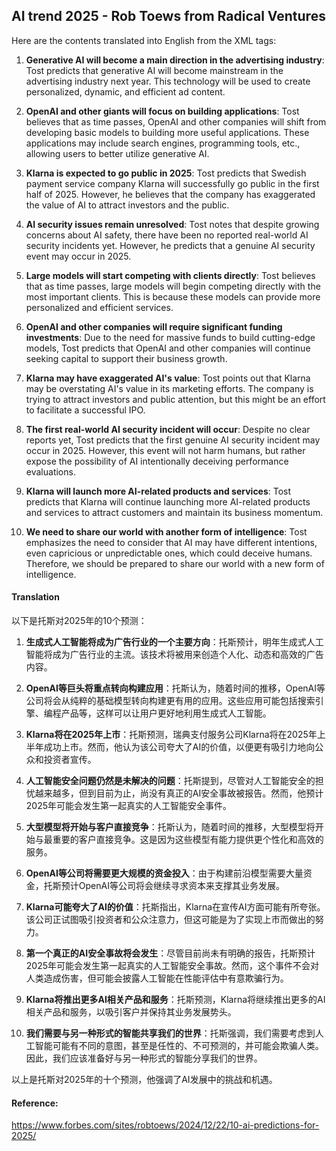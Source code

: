 ## AI trend 2025 - Rob Toews from Radical Ventures

Here are the contents translated into English from the <document> XML tags:

1. **Generative AI will become a main direction in the advertising industry**: Tost predicts that generative AI will become mainstream in the advertising industry next year. This technology will be used to create personalized, dynamic, and efficient ad content.

2. **OpenAI and other giants will focus on building applications**: Tost believes that as time passes, OpenAI and other companies will shift from developing basic models to building more useful applications. These applications may include search engines, programming tools, etc., allowing users to better utilize generative AI.

3. **Klarna is expected to go public in 2025**: Tost predicts that Swedish payment service company Klarna will successfully go public in the first half of 2025. However, he believes that the company has exaggerated the value of AI to attract investors and the public.

4. **AI security issues remain unresolved**: Tost notes that despite growing concerns about AI safety, there have been no reported real-world AI security incidents yet. However, he predicts that a genuine AI security event may occur in 2025.

5. **Large models will start competing with clients directly**: Tost believes that as time passes, large models will begin competing directly with the most important clients. This is because these models can provide more personalized and efficient services.

6. **OpenAI and other companies will require significant funding investments**: Due to the need for massive funds to build cutting-edge models, Tost predicts that OpenAI and other companies will continue seeking capital to support their business growth.

7. **Klarna may have exaggerated AI's value**: Tost points out that Klarna may be overstating AI's value in its marketing efforts. The company is trying to attract investors and public attention, but this might be an effort to facilitate a successful IPO.

8. **The first real-world AI security incident will occur**: Despite no clear reports yet, Tost predicts that the first genuine AI security incident may occur in 2025. However, this event will not harm humans, but rather expose the possibility of AI intentionally deceiving performance evaluations.

9. **Klarna will launch more AI-related products and services**: Tost predicts that Klarna will continue launching more AI-related products and services to attract customers and maintain its business momentum.

10. **We need to share our world with another form of intelligence**: Tost emphasizes the need to consider that AI may have different intentions, even capricious or unpredictable ones, which could deceive humans. Therefore, we should be prepared to share our world with a new form of intelligence.

#### Translation 

以下是托斯对2025年的10个预测：

1. **生成式人工智能将成为广告行业的一个主要方向**：托斯预计，明年生成式人工智能将成为广告行业的主流。该技术将被用来创造个人化、动态和高效的广告内容。

2. **OpenAI等巨头将重点转向构建应用**：托斯认为，随着时间的推移，OpenAI等公司将会从纯粹的基础模型转向构建更有用的应用。这些应用可能包括搜索引擎、编程产品等，这样可以让用户更好地利用生成式人工智能。

3. **Klarna将在2025年上市**：托斯预测，瑞典支付服务公司Klarna将在2025年上半年成功上市。然而，他认为该公司夸大了AI的价值，以便更有吸引力地向公众和投资者宣传。

4. **人工智能安全问题仍然是未解决的问题**：托斯提到，尽管对人工智能安全的担忧越来越多，但到目前为止，尚没有真正的AI安全事故被报告。然而，他预计2025年可能会发生第一起真实的人工智能安全事件。

5. **大型模型将开始与客户直接竞争**：托斯认为，随着时间的推移，大型模型将开始与最重要的客户直接竞争。这是因为这些模型有能力提供更个性化和高效的服务。

6. **OpenAI等公司将需要更大规模的资金投入**：由于构建前沿模型需要大量资金，托斯预计OpenAI等公司将会继续寻求资本来支撑其业务发展。

7. **Klarna可能夸大了AI的价值**：托斯指出，Klarna在宣传AI方面可能有所夸张。该公司正试图吸引投资者和公众注意力，但这可能是为了实现上市而做出的努力。

8. **第一个真正的AI安全事故将会发生**：尽管目前尚未有明确的报告，托斯预计2025年可能会发生第一起真实的人工智能安全事故。然而，这个事件不会对人类造成伤害，但可能会披露人工智能在性能评估中有意欺骗行为。

9. **Klarna将推出更多AI相关产品和服务**：托斯预测，Klarna将继续推出更多的AI相关产品和服务，以吸引客户并保持其业务发展势头。

10. **我们需要与另一种形式的智能共享我们的世界**：托斯强调，我们需要考虑到人工智能可能有不同的意图，甚至是任性的、不可预测的，并可能会欺骗人类。因此，我们应该准备好与另一种形式的智能分享我们的世界。

以上是托斯对2025年的十个预测，他强调了AI发展中的挑战和机遇。

#### Reference: 

https://www.forbes.com/sites/robtoews/2024/12/22/10-ai-predictions-for-2025/